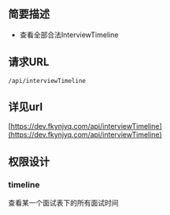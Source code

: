 ## 简要描述 

- 查看全部合法InterviewTimeline

## 请求URL

`/api/interviewTimeline`
  
## 详见url

[https://dev.fkynjyq.com/api/interviewTimeline](https://dev.fkynjyq.com/api/interviewTimeline)

## 权限设计

### timeline

查看某一个面试表下的所有面试时间

